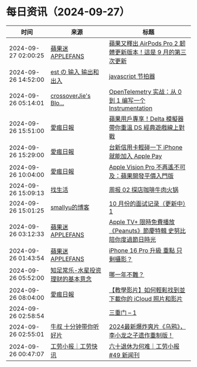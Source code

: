 ﻿# 每日资讯（2024-09-27）

|时间|来源|标题|
|---|---|---|
|2024-09-27 02:00:25|[蘋果迷 APPLEFANS](https://applefans.today/feed/)|[蘋果又釋出 AirPods Pro 2 韌體更新版本！這是 9 月的第三次更新](https://applefans.today/2024-09-27-airpods-pro-2-new-firmware-update/)|
|2024-09-26 14:52:00|[est の 输入 输出和出入](https://blog.est.im/rss)|[javascript 节拍器](https://blog.est.im/2024/stdout-19)|
|2024-09-26 05:14:01|[crossoverJie's Blo...](https://crossoverjie.top/atom.xml)|[OpenTelemetry 实战：从 0 到 1 编写一个 Instrumentation](http://crossoverjie.top/2024/09/26/ob/OpenTelemetry-create-instrumentation/)|
|2024-09-26 15:51:00|[愛瘋日報](http://www.iphonetaiwan.org/feeds/posts/default)|[蘋果用戶專享！Delta 模擬器帶你重溫 DS 經典遊戲線上對戰](https://www.iphonetaiwan.org/2024/09/delta-emulator-ds-online-multiplayer.html)|
|2024-09-26 15:29:00|[愛瘋日報](http://www.iphonetaiwan.org/feeds/posts/default)|[台新信用卡輕碰一下 iPhone 就能加入 Apple Pay](https://www.iphonetaiwan.org/2024/09/tap-to-provision-apple-pay-taishin-bank.html)|
|2024-09-26 10:04:00|[愛瘋日報](http://www.iphonetaiwan.org/feeds/posts/default)|[Apple Vision Pro 不再遙不可及：蘋果開發平價入門版](https://www.iphonetaiwan.org/2024/09/apple-vision-pro-entry-level-version.html)|
|2024-09-26 15:09:13|[找生活](https://zhaolife.com/atom.xml)|[周报 02 探店咖啡牛肉火锅](http://zhaolife.com/2024/09/26/zhouji02/)|
|2024-09-26 15:01:25|[smallyu的博客](https://smallyu.net/atom.xml)|[10 月份的面试记录（更新中）1](https://smallyu.net/2024/09/26/10%E6%9C%88%E4%BB%BD%E7%9A%84%E9%9D%A2%E8%AF%95%E8%AE%B0%E5%BD%95/)|
|2024-09-26 03:12:33|[蘋果迷 APPLEFANS](https://applefans.today/feed/)|[Apple TV+ 限時免費播放《Peanuts》節慶特輯 史努比陪你度過節日時光](https://applefans.today/2024-09-apple-tv-plus-peanuts-specials-for-free-this-holiday-season/)|
|2024-09-26 01:43:54|[蘋果迷 APPLEFANS](https://applefans.today/feed/)|[iPhone 16 Pro 升級 重點 只剩攝影？](https://applefans.today/2024-09-iphone-16-pro-reviews/)|
|2024-09-26 05:52:00|[知足常乐-水星投资理财的基本意念](http://mercurychong.blogspot.com/feeds/posts/default)|[哪一年不難？](http://mercurychong.blogspot.com/2024/09/blog-post_25.html)|
|2024-09-26 08:04:00|[愛瘋日報](http://www.iphonetaiwan.org/feeds/posts/default)|[【教學影片】如何輕鬆找到並下載你的 iCloud 照片和影片](https://www.iphonetaiwan.org/2024/09/download-icloud-photos-and-videos.html)|
|2024-09-26 02:58:54|[](http://blog.fivest.one/feed)|[三重门 – 1](https://blog.fivest.one/archives/6858)|
|2024-09-26 02:55:01|[牛叔 十分钟带你听好片](https://getpodcast.xyz/data/ximalaya/11534451.xml)|[2024最新爆炸爽片《乌鸦》，李小龙之子遗作重制版！](https://www.ximalaya.com/sound/760008382)|
|2024-09-26 00:47:07|[工劳小报｜工劳快讯](https://newsletter.laborinfocn.com/rss)|[六十退休为何难｜工劳小报 #49 新闻刊](https://feed.laborinfocn7.com/issue49-news/)|
